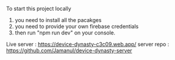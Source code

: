 To start this project locally
1. you need to install all the pacakges
2. you need to provide your own firebase credentials
3. then run "npm run dev" on your console.


Live server : https://device-dynasty-c3c09.web.app/ 
server repo : https://github.com/Jamanul/device-dynasty-server
